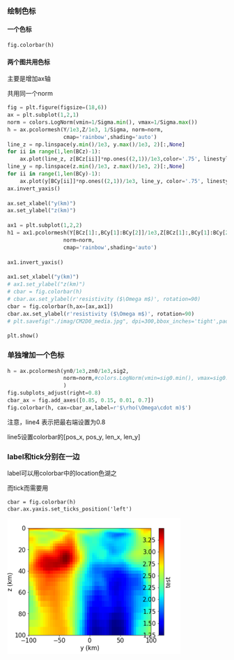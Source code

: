 ### 绘制色标

#### 一个色标

```python
fig.colorbar(h)
```



#### 两个图共用色标

主要是增加ax轴

共用同一个norm

```python
fig = plt.figure(figsize=(18,6))
ax = plt.subplot(1,2,1)
norm = colors.LogNorm(vmin=1/Sigma.min(), vmax=1/Sigma.max())
h = ax.pcolormesh(Y/1e3,Z/1e3, 1/Sigma, norm=norm,
                  cmap='rainbow',shading='auto')
line_z = np.linspace(y.min()/1e3, y.max()/1e3, 2)[:,None]
for ii in range(1,len(BCz)-1):
    ax.plot(line_z, z[BCz[ii]]*np.ones((2,1))/1e3,color='.75', linestyle='--',linewidth = 2)
line_y = np.linspace(z.min()/1e3, z.max()/1e3, 2)[:,None]
for ii in range(1,len(BCy)-1):
    ax.plot(y[BCy[ii]]*np.ones((2,1))/1e3, line_y, color='.75', linestyle='--',linewidth = 2)
ax.invert_yaxis()

ax.set_xlabel("y(km)")
ax.set_ylabel("z(km)")

ax1 = plt.subplot(1,2,2)
h1 = ax1.pcolormesh(Y[BCz[1]:,BCy[1]:BCy[2]]/1e3,Z[BCz[1]:,BCy[1]:BCy[2]]/1e3, 1/Sigma[BCz[1]:,BCy[1]:BCy[2]], 
                  norm=norm,
                  cmap='rainbow',shading='auto')

ax1.invert_yaxis()

ax1.set_xlabel("y(km)")
# ax1.set_ylabel("z(km)")
# cbar = fig.colorbar(h)
# cbar.ax.set_ylabel(r'resistivity ($\Omega m$)', rotation=90)
cbar = fig.colorbar(h,ax=[ax,ax1])
cbar.ax.set_ylabel(r'resistivity ($\Omega m$)', rotation=90)
# plt.savefig("./imag/CM2D0_media.jpg", dpi=300,bbox_inches='tight',pad_inches=0.1)

plt.show()
```

### 单独增加一个色标

```python
h = ax.pcolormesh(yn0/1e3,zn0/1e3,sig2, 
                  norm=norm,#colors.LogNorm(vmin=sig0.min(), vmax=sig0.max()),
                  )
fig.subplots_adjust(right=0.8)
cbar_ax = fig.add_axes([0.85, 0.15, 0.01, 0.7])
fig.colorbar(h, cax=cbar_ax,label=r'$\rho(\Omega\cdot m)$')
```

注意，line4 表示把最右端设置为0.8

line5设置colorbar的[pos_x, pos_y,  len_x, len_y]

### label和tick分别在一边

label可以用colorbar中的location色湖之

而tick而需要用

```pythob
cbar = fig.colorbar(h)
cbar.ax.yaxis.set_ticks_position('left')
```

![image-20211209205738383](../imags/image-20211209205738383.png)

